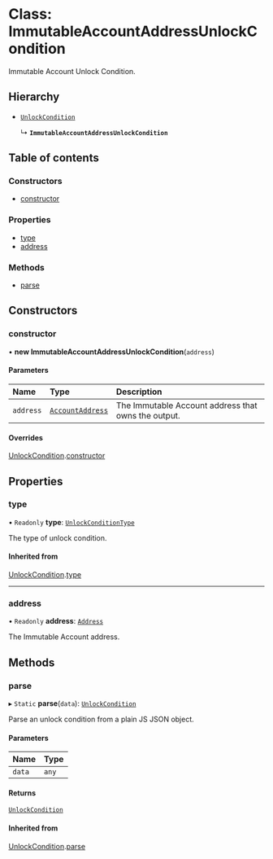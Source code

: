 # Class: ImmutableAccountAddressUnlockCondition

Immutable Account Unlock Condition.

## Hierarchy

- [`UnlockCondition`](UnlockCondition.md)

  ↳ **`ImmutableAccountAddressUnlockCondition`**

## Table of contents

### Constructors

- [constructor](ImmutableAccountAddressUnlockCondition.md#constructor)

### Properties

- [type](ImmutableAccountAddressUnlockCondition.md#type)
- [address](ImmutableAccountAddressUnlockCondition.md#address)

### Methods

- [parse](ImmutableAccountAddressUnlockCondition.md#parse)

## Constructors

### constructor

• **new ImmutableAccountAddressUnlockCondition**(`address`)

#### Parameters

| Name | Type | Description |
| :------ | :------ | :------ |
| `address` | [`AccountAddress`](AccountAddress.md) | The Immutable Account address that owns the output. |

#### Overrides

[UnlockCondition](UnlockCondition.md).[constructor](UnlockCondition.md#constructor)

## Properties

### type

• `Readonly` **type**: [`UnlockConditionType`](../enums/UnlockConditionType.md)

The type of unlock condition.

#### Inherited from

[UnlockCondition](UnlockCondition.md).[type](UnlockCondition.md#type)

___

### address

• `Readonly` **address**: [`Address`](Address.md)

The Immutable Account address.

## Methods

### parse

▸ `Static` **parse**(`data`): [`UnlockCondition`](UnlockCondition.md)

Parse an unlock condition from a plain JS JSON object.

#### Parameters

| Name | Type |
| :------ | :------ |
| `data` | `any` |

#### Returns

[`UnlockCondition`](UnlockCondition.md)

#### Inherited from

[UnlockCondition](UnlockCondition.md).[parse](UnlockCondition.md#parse)
